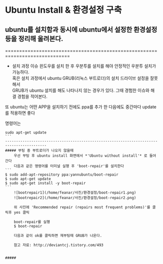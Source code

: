 # Ubuntu Install & 환경설정 구축
## ubuntu를 설치함과 동시에 ubuntu에서 설정한 환경설정 등을 정리해 올려본다.
=============================================================================
- 설치 과정 이슈
윈도우를 설치 한 후 우분투를 설치를 해야 안정적인 우분투 설치가 가능하다.<br>
혹은 설치 과정에서 ubuntu GRUB(리눅스 부트로더)의 설치 드라이브 설정을 잘못해서<br>
GRUB가 ubuntu 설치를 해도 나타나지 않는 경우가 있다. 그때 경험한 이슈와 해결 경험을 적어본다.

또 ubuntu는 어떤 APP을 설치하기 전에도 ppa를 추가 한 다음에도 중간마다 update를 적용하면 좋다 

명령어는
```` 
sudo apt-get update
```
-----------------------------------------------------------------------------------------
##### 부팅 중 부트로더가 나오지 않을때
    우선 부팅 후 ubuntu install 화면에서 *'Ubuntu without install'* 로 들어간다
    다음과 같은 명령어를 터미널 실행 후 'boot-repair'를 설치한다
```
$ sudo add-apt-repository ppa:yannubuntu/boot-repair
$ sudo apt-get update
$ sudo apt-get install -y boot-repair
```
    ![bootrepair1](/home/feanar/사진/환경설정/boot-repair1.png)
    ![bootrepair2](/home/feanar/사진/환경설정/boot-repair2.png)
    
    위 사진에 'Recommended repair (repairs most frequent problems)'를 클릭후 yes 클릭
    
    boot-repair를 실행
    $ boot-repair
    
    다음과 같이 ok를 클릭하면 재부팅때 GRUB가 나온다.

    참고 자료: http://deviantcj.tistory.com/493


##### 
